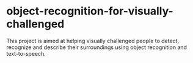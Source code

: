 # object-recognition-for-visually-challenged
This project is aimed at helping visually challenged people to detect, recognize and describe their surroundings using object recognition and text-to-speech.
